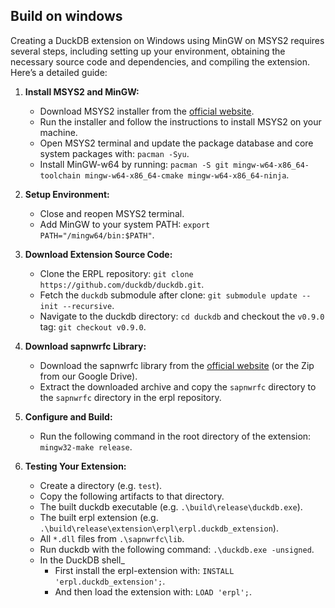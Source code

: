 ## Build on windows

Creating a DuckDB extension on Windows using MinGW on MSYS2 requires several steps, including setting up your environment, obtaining the necessary source code and dependencies, and compiling the extension. Here’s a detailed guide:

1. **Install MSYS2 and MinGW:**

   - Download MSYS2 installer from the [official website](https://www.msys2.org/).
   - Run the installer and follow the instructions to install MSYS2 on your machine.
   - Open MSYS2 terminal and update the package database and core system packages with: `pacman -Syu`.
   - Install MinGW-w64 by running: `pacman -S git mingw-w64-x86_64-toolchain mingw-w64-x86_64-cmake mingw-w64-x86_64-ninja`.

2. **Setup Environment:**

   - Close and reopen MSYS2 terminal.
   - Add MinGW to your system PATH: `export PATH="/mingw64/bin:$PATH"`.

3. **Download Extension Source Code:**
   - Clone the ERPL repository: `git clone https://github.com/duckdb/duckdb.git`.
   - Fetch the `duckdb` submodule after clone:  `git submodule update --init --recursive`.
   - Navigate to the duckdb directory: `cd duckdb` and checkout the `v0.9.0` tag: `git checkout v0.9.0`.

4. **Download sapnwrfc Library:**
   - Download the sapnwrfc library from the [official website](https://support.sap.com/en/product/connectors/nwrfcsdk.html) (or the Zip from our Google Drive).
   - Extract the downloaded archive and copy the `sapnwrfc` directory to the `sapnwrfc` directory in the erpl repository.

5. **Configure and Build:**
   - Run the following command in the root directory of the extension: `mingw32-make release`.

6. **Testing Your Extension:**
   - Create a directory (e.g. `test`).
   - Copy the following artifacts to that directory.
    - The built duckdb executable (e.g. `.\build\release\duckdb.exe`).
    - The built erpl extension (e.g. `.\build\release\extension\erpl\erpl.duckdb_extension`).
    - All `*.dll` files from `.\sapnwrfc\lib`.
   - Run duckdb with the following command: `.\duckdb.exe -unsigned`.
   - In the DuckDB shell_
        - First install the erpl-extension with: `INSTALL 'erpl.duckdb_extension';`.
        - And then load the extension with: `LOAD 'erpl';`.
